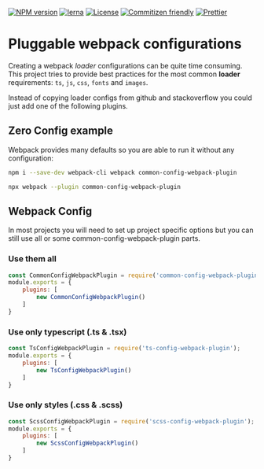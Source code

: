 [![NPM version](https://badge.fury.io/js/common-config-webpack-plugin.svg)](https://www.npmjs.com/package/common-config-webpack-plugin) 
[![lerna](https://img.shields.io/badge/maintained%20with-lerna-cc00ff.svg)](https://lernajs.io/) 
[![License](https://img.shields.io/badge/license-MIT-green.svg)](http://opensource.org/licenses/MIT) 
[![Commitizen friendly](https://img.shields.io/badge/commitizen-friendly-brightgreen.svg)](http://commitizen.github.io/cz-cli/) 
[![Prettier](https://img.shields.io/badge/Code%20Style-Prettier-green.svg)](https://github.com/prettier/prettier)

# Pluggable webpack configurations

Creating a webpack *loader* configurations can be quite time consuming.  
This project tries to provide best practices for the most common **loader** requirements: `ts`, `js`, `css`, `fonts` and `images`.

Instead of copying loader configs from github and stackoverflow you could just add one of the following plugins.

## Zero Config example

Webpack provides many defaults so you are able to run it without any configuration:

```bash
npm i --save-dev webpack-cli webpack common-config-webpack-plugin

npx webpack --plugin common-config-webpack-plugin
```

## Webpack Config

In most projects you will need to set up project specific options but you can still use all or
some common-config-webpack-plugin parts.

### Use them all

```js
const CommonConfigWebpackPlugin = require('common-config-webpack-plugin');
module.exports = {
    plugins: [
        new CommonConfigWebpackPlugin()
    ]
}
```

### Use only typescript (.ts & .tsx)

```js
const TsConfigWebpackPlugin = require('ts-config-webpack-plugin');
module.exports = {
    plugins: [
        new TsConfigWebpackPlugin()
    ]
}
```


### Use only styles (.css & .scss)

```js
const ScssConfigWebpackPlugin = require('scss-config-webpack-plugin');
module.exports = {
    plugins: [
        new ScssConfigWebpackPlugin()
    ]
}
```
